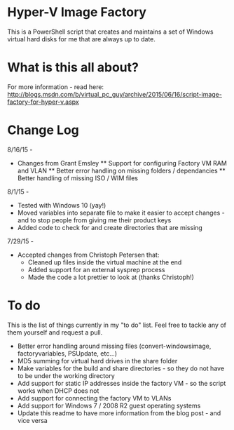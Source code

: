 # Hyper-V Image Factory #

This is a PowerShell script that creates and maintains a set of Windows virtual hard disks for me that are always up to date.  

# What is this all about? #

For more information - read here: http://blogs.msdn.com/b/virtual_pc_guy/archive/2015/06/16/script-image-factory-for-hyper-v.aspx


# Change Log #

8/16/15 -

* Changes from Grant Emsley
** Support for configuring Factory VM RAM and VLAN
** Better error handling on missing folders / dependancies
** Better handling of missing ISO / WIM files

8/1/15 -

* Tested with Windows 10 (yay!)
* Moved variables into separate file to make it easier to accept changes - and to stop people from giving me their product keys
* Added code to check for and create directories that are missing

7/29/15 -

* Accepted changes from Christoph Petersen that: 
   * Cleaned up files inside the virtual machine at the end
   * Added support for an external sysprep process
   * Made the code a lot prettier to look at (thanks Christoph!)

# To do #

This is the list of things currently in my "to do" list.  Feel free to tackle any of them yourself and request a pull.

* Better error handling around missing files (convert-windowsimage, factoryvariables, PSUpdate, etc...)
* MD5 summing for virtual hard drives in the share folder
* Make variables for the build and share directories - so they do not have to be under the working directory
* Add support for static IP addresses inside the factory VM - so the script works when DHCP does not
* Add support for connecting the factory VM to VLANs
* Add support for Windows 7 / 2008 R2 guest operating systems
* Update this readme to have more information from the blog post - and vice versa
